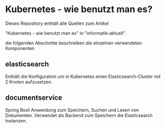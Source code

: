 # Kubernetes - wie benutzt man es?

Dieses Repository enthält alle Quellen zum Artikel

"Kubernetes - wie benutzt man es" in "informatik-aktuell".

die folgenden Abschnitte beschreiben die einzelnen verwendeten Komponenten

## elasticsearch

Enthält die Konfiguration um in Kubernetes einen Elasticsearch-Cluster mit 2 Knoten aufzusetzen.

## documentservice

Spring Boot Anwendung zum Speichern, Suchen und Lesen von Dokumenten. Verwendet als Backend zum Speichern die Elasticsearch Instanzen.

 
